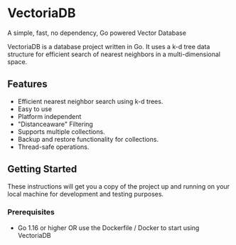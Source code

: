 # VectoriaDB
A simple, fast, no dependency, Go powered Vector Database

VectoriaDB is a database project written in Go. It uses a k-d tree data structure for efficient search of nearest neighbors in a multi-dimensional space.

## Features

- Efficient nearest neighbor search using k-d trees.
- Easy to use
- Platform independent
- "Distanceaware" Filtering
- Supports multiple collections.
- Backup and restore functionality for collections.
- Thread-safe operations.

## Getting Started

These instructions will get you a copy of the project up and running on your local machine for development and testing purposes.

### Prerequisites

- Go 1.16 or higher OR use the Dockerfile / Docker to start using VectoriaDB 

